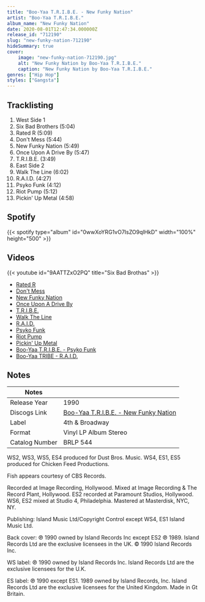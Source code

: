 ```yaml
---
title: "Boo-Yaa T.R.I.B.E. - New Funky Nation"
artist: "Boo-Yaa T.R.I.B.E."
album_name: "New Funky Nation"
date: 2020-08-01T12:47:34.000000Z
release_id: "712190"
slug: "new-funky-nation-712190"
hideSummary: true
cover:
    image: "new-funky-nation-712190.jpg"
    alt: "New Funky Nation by Boo-Yaa T.R.I.B.E."
    caption: "New Funky Nation by Boo-Yaa T.R.I.B.E."
genres: ["Hip Hop"]
styles: ["Gangsta"]
---
```


## Tracklisting
1. West Side 1
2. Six Bad Brothers (5:04)
3. Rated R (5:09)
4. Don't Mess (5:44)
5. New Funky Nation (5:49)
6. Once Upon A Drive By (5:47)
7. T.R.I.B.E. (3:49)
8. East Side 2
9. Walk The Line (6:02)
10. R.A.I.D. (4:27)
11. Psyko Funk (4:12)
12. Riot Pump (5:12)
13. Pickin' Up Metal (4:58)


## Spotify
{{< spotify type="album" id="0wwXoYRG1vO7IsZO9qlHkD" width="100%" height="500" >}}



## Videos
{{< youtube id="9AATTZxO2PQ" title="Six Bad Brothas" >}}
- [Rated R](https://www.youtube.com/watch?v=UPI5Z9JCA7M)
- [Don't Mess](https://www.youtube.com/watch?v=NTZaHs0Jukc)
- [New Funky Nation](https://www.youtube.com/watch?v=wtj3sgm8M_I)
- [Once Upon A Drive By](https://www.youtube.com/watch?v=GQPLfzFnWA0)
- [T.R.I.B.E.](https://www.youtube.com/watch?v=bQv2-MxXXC4)
- [Walk The Line](https://www.youtube.com/watch?v=JYFhSAVJpgc)
- [R.A.I.D.](https://www.youtube.com/watch?v=ubYhrLHHtk0)
- [Psyko Funk](https://www.youtube.com/watch?v=Bi3lEFyrsZg)
- [Riot Pump](https://www.youtube.com/watch?v=9FWZOVD0sDo)
- [Pickin' Up Metal](https://www.youtube.com/watch?v=fR7-TIL4nvQ)
- [Boo-Yaa T.R.I.B.E. - Psyko Funk](https://www.youtube.com/watch?v=gqTvJ-kO1z8)
- [Boo-Yaa TRIBE - R.A.I.D.](https://www.youtube.com/watch?v=EsPV6Qomxzo)

## Notes
| Notes          |             |
| ---------------| ----------- |
| Release Year   | 1990 |
| Discogs Link   | [Boo-Yaa T.R.I.B.E. - New Funky Nation](https://www.discogs.com/release/712190-Boo-Yaa-TRIBE-New-Funky-Nation) |
| Label          | 4th & Broadway |
| Format         | Vinyl LP Album Stereo |
| Catalog Number | BRLP 544 |

WS2, WS3, WS5, ES4 produced for Dust Bros. Music.
WS4, ES1, ES5 produced for Chicken Feed Productions.

Fish appears courtesy of CBS Records.

Recorded at Image Recording, Hollywood.
Mixed at Image Recording & The Record Plant, Hollywood.
ES2 recorded at Paramount Studios, Hollywood.
WS6, ES2 mixed at Studio 4, Philadelphia.
Mastered at Masterdisk, NYC, NY.

Publishing:
Island Music Ltd/Copyright Control except WS4, ES1 Island Music Ltd.

Back cover:
℗ 1990 owned by Island Records Inc except ES2 ℗ 1989.
Island Records Ltd are the exclusive licensees in the UK.
© 1990 Island Records Inc.

WS label:
℗ 1990 owned by Island Records Inc.
Island Records Ltd are the exclusive licensees for the U.K.

ES label:
℗ 1990 except ES1. 1989 owned by Island Records, Inc.
Island Records Ltd are the exclusive licensees for the United Kingdom.
Made in Gt Britain.
